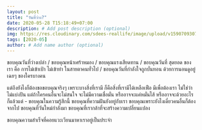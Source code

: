 ```yaml
---
layout: post
title: "วันที่ว่าง?"
date: 2020-05-28 T15:18:49+07:00
description: # Add post description (optional)
img: https://res.cloudinary.com/sdees-reallife/image/upload/v1590709307/Screenshot_2020-05-29_06-43-34.png # Add image post (optional)
tags: [2020-05]
author: # Add name author (optional)
---
```

ขอบคุณวันที่ว่างเปล่า / ขอบคุณหน้าเศร้าหมอง / ขอบคุณแรงเสียดทาน / ขอบคุณวันที่ สุดยอด ของเรา คือ การไม่เข้าเป้า ไม่เข้าท่า ในสายตาคนทั่วไป / ขอบคุณวันที่กำลังใจถูกบั่นทอน ด้วยการนอนดูอยู่เฉยๆ ของใครบางคน

<i class="fa fa-child" style="color:plum"></i>

แต่ถึงยังไงก็ต้องขอขอบคุณจริงๆ เพราะบางสิ่งที่เรามี ก็คือสิ่งที่เรามีได้เหลือเฟือ มีเพื่อต้องเรา ไม่ใช่ว่าไม่แบ่งปัน แต่ถ้าใครคนอื่นจะไม่สนใจ จะไม่มีความเชื่อมั่น หรืออาจจะแค่หมั่นไส้ หรืออาจจะด้วยอะไรก็แล้วแต่ - ขอบคุณในความรู้สึกนี้ ขอบคุณที่ความฝันยังอยู่กับเรา ขอบคุณเพราะยังไงเดี๋ยวคนอื่นก็ต้องจากไป ขอบคุณที่วันใหม่กำลังมา ขอบคุณที่เรากล้าที่จะสร้างความเปลี่ยนแปลง

ขอบคุณความสำเร็จที่คอยแวะเวียนมาหาเราอยู่เป็นประจำ
